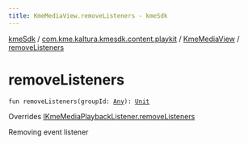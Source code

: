 ```yaml
---
title: KmeMediaView.removeListeners - kmeSdk
---
```


[kmeSdk](../../index.html) / [com.kme.kaltura.kmesdk.content.playkit](../index.html) / [KmeMediaView](index.html) / [removeListeners](./remove-listeners.html)

# removeListeners

`fun removeListeners(groupId: `[`Any`](https://kotlinlang.org/api/latest/jvm/stdlib/kotlin/-any/index.html)`): `[`Unit`](https://kotlinlang.org/api/latest/jvm/stdlib/kotlin/-unit/index.html)

Overrides [IKmeMediaPlaybackListener.removeListeners](../-i-kme-media-playback-listener/remove-listeners.html)

Removing event listener

